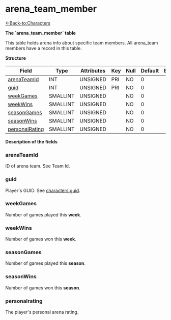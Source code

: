 # arena\_team\_member

[<-Back-to:Characters](database-characters.md)

**The \`arena\_team\_member\` table**

This table holds arena info about specific team members. All arena\_team members have a record in this table.

**Structure**

| Field               | Type     | Attributes | Key | Null | Default | Extra | Comment |
| ------------------- | -------- | ---------- | --- | ---- | ------- | ----- | ------- |
| [arenaTeamId][1]    | INT      | UNSIGNED   | PRI | NO   | 0       |       |         |
| [guid][2]           | INT      | UNSIGNED   | PRI | NO   | 0       |       |         |
| [weekGames][3]      | SMALLINT | UNSIGNED   |     | NO   | 0       |       |         |
| [weekWins][4]       | SMALLINT | UNSIGNED   |     | NO   | 0       |       |         |
| [seasonGames][5]    | SMALLINT | UNSIGNED   |     | NO   | 0       |       |         |
| [seasonWins][6]     | SMALLINT | UNSIGNED   |     | NO   | 0       |       |         |
| [personalRating][7] | SMALLINT | UNSIGNED   |     | NO   | 0       |       |         |

[1]: #arenateamid
[2]: #guid
[3]: #weekgames
[4]: #weekwins
[5]: #seasongames
[6]: #seasonwins
[7]: #personalrating

**Description of the fields**

### arenaTeamId

ID of arena team. See Team Id.

### guid

Player's GUID. See [characters.guid](characters#guid).

### weekGames

Number of games played this **week**.

### weekWins

Number of games won this **week**.

### seasonGames

Number of games played this **season**.

### seasonWins

Number of games won this **season**.

### personalrating

The player's personal arena rating.